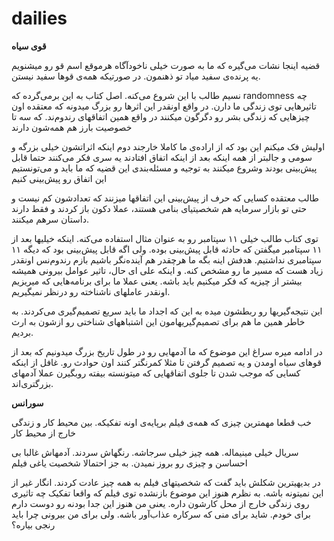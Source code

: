 # dailies


**قوی سیاه**

قضیه اینجا نشات می‌گیره که ما به صورت خیلی ناخودآگاه هرموقع اسم قو رو میشنویم یه پرنده‌ی سفید میاد تو ذهنمون. در صورتیکه همه‌ی قوها سفید نیستن. 

نسیم طالب با این شروع می‌کنه. اصل کتاب به این برمی‌گرده که
randomness
چه تاثیرهایی توی زندگی ما دارن. در واقع اونقدر این اثرها رو بزرگ میدونه که معتقده اون چیزهایی که زندگی بشر رو دگرگون میکنند در واقع همین اتفاقهای رندوم‌ند. که سه تا خصوصیت بارز هم همه‌شون دارند

اولیش فک میکنم این بود که از اراده‌ی ما کاملا خارجند
دوم اینکه اثراتشون خیلی بزرگه
و سومی و جالبتر از همه اینکه بعد از اینکه اتفاق افتادند یه سری فکر می‌کنند حتما قابل پیش‌بینی بودند وشروع میکنند به توجیه و مسئله‌بندی این قضیه که ما باید و می‌تونستیم این اتفاق رو پیش‌بینی کنیم

طالب معتقده کسایی که حرف از پیش‌بینی این اتفاقها میزنند که تعدادشون کم نیست و حتی تو بازار سرمایه هم شخصیتیای بنامی هستند، عملا دکون باز کردند و فقط دارند داستان سرهم میکنند.

توی کتاب طالب خیلی ۱۱ سپتامبر رو به عنوان مثال استفاده می‌کنه. اینکه خیلیها بعد از ۱۱ سپتامبر میگفتن که حادثه قابل پیش‌بینی بوده. ولی اگه قابل پیش‌بینی بود که دیگه ۱۱ سپتامبری نداشتیم. هدفش اینه بگه ما هرچقدر هم آینده‌نگر باشیم بازم رندوم‌نس اونقدر زیاد هست که مسیر ما رو مشخص کنه. و اینکه علی  ای حال، تاثیر عوامل بیرونی همیشه بیشتر از چیزیه که فکر میکنیم باید باشه. یعنی عملا ما برای برنامه‌هایی که میریزیم اونقدر عاملهای ناشناخته رو درنظر نمیگیریم.

این نتیجه‌گیریها رو ربطشون میده به این که اجداد ما باید سریع تصمیم‌گیری می‌کردند. به خاطر همین ما هم برای تصمیم‌گیریهامون این اشتباههای شناختی رو ازشون به ارث بردیم.

در ادامه میره سراغ این موضوع که ما آدمهایی رو در طول تاریخ بزرگ میدونیم که بعد از قوهای سیاه اومدن و یه تصمیم گرفتن تا مثلا کمرنگتر کنند اون حوادث رو. غافل از اینکه کسایی که موجب شدن تا جلوی اتفاقهایی که میتونسته بیفته روبگیرن عملا آدمهای بزرگتری‌اند.

**سورانس**

خب قطعا مهمترین چیزی که همه‌ی فیلم برپایه‌ی اونه تفکیکه. بین محیط کار و زندگی خارج از محیط کار

سریال خیلی مینیماله. همه چیز خیلی سرجاشه. رنگهاش سردند. آدمهاش غالبا بی احساسن و چیزی رو بروز نمیدن. به جز احتمالا شخصیت یاغی فیلم

در بدیهیترین شکلش باید گفت که شخصیتهای فیلم به همه چیز عادت کردند. انگار غیر از این نمیتونه باشه. به نظرم هنوز این موضوع بازنشده توی فیلم که واقعا تفکیک چه تاثیری روی زندگی خارج از محل کارشون داره. یعنی من هنوز این جدا بودنه رو دوست دارم برای خودم. شاید برای منی که سرکاره عذاب‌آور باشه. ولی برای من بیرونی چرا باید رنجی بیاره؟

